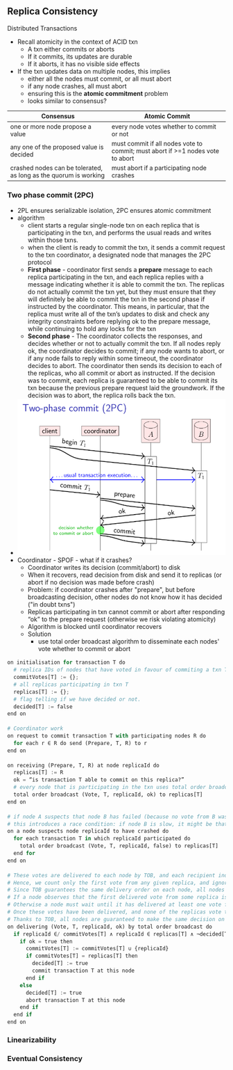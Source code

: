 ## Replica Consistency

Distributed Transactions
* Recall atomicity in the context of ACID txn
  * A txn either commits or aborts
  * If it commits, its updates are durable
  * If it aborts, it has no visible side effects
* If the txn updates data on multiple nodes, this implies
  * either all the nodes must commit, or all must abort
  * if any node crashes, all must abort
  * ensuring this is the **atomic commitment** problem
  * looks similar to consensus?

| Consensus                                | Atomic Commit                             |
| ---------                                | ----------------------------------------- |
| one or more node propose a value         | every node votes whether to commit or not |
| any one of the proposed value is decided | must commit if all nodes vote to commit; must abort if >=1 nodes vote to abort |
| crashed nodes can be tolerated, as long as the quorum is working | must abort if a participating node crashes |

### Two phase commit (2PC)
* 2PL ensures serializable isolation, 2PC ensures atomic commitment
* algorithm
  * client starts a regular single-node txn on each replica that is participating in the txn, and performs the usual reads and writes within those txns.
  * when the client is ready to commit the txn, it sends a commit request to the txn coordinator, a designated node that manages the 2PC protocol
  * **First phase** - coordinator first sends a **prepare** message to each replica participating in the txn, and each replica replies with a message indicating whether it is able to commit the txn. The replicas do not actually commit the txn yet, but they must ensure that they will definitely be able to commit the txn in the second phase if instructed by the coordinator. This means, in particular, that the replica must write all of the txn’s updates to disk and check any integrity constraints before replying ok to the prepare message, while continuing to hold any locks for the txn
  * **Second phase** - The coordinator collects the responses, and decides whether or not to actually commit the txn. If all nodes reply ok, the coordinator decides to commit; if any node wants to abort, or if any node fails to reply within some timeout, the coordinator decides to abort. The coordinator then sends its decision to each of the replicas, who all commit or abort as instructed. If the decision was to commit, each replica is guaranteed to be able to commit its txn because the previous prepare request laid the groundwork. If the decision was to abort, the replica rolls back the txn.
* ![Two phase commit](/metadata/two_phase_commit.png)
* Coordinator - SPOF - what if it crashes?
  * Coordinator writes its decision (commit/abort) to disk
  * When it recovers, read decision from disk and send it to replicas (or abort if no decision was made before crash)
  * Problem: if coordinator crashes after "prepare", but before broadcasting decision, other nodes do not know how it has decided ("in doubt txns")
  * Replicas participating in txn cannot commit or abort after responding “ok” to the prepare request (otherwise we risk violating atomicity)
  * Algorithm is blocked until coordinator recovers
  * Solution
    * use total order broadcast algorithm to disseminate each nodes' vote whether to commit or abort

```python
on initialisation for transaction T do
  # replica IDs of nodes that have voted in favour of commiting a txn T
  commitVotes[T] := {};
  # all replicas participating in txn T
  replicas[T] := {};
  # flag telling if we have decided or not.
  decided[T] := false
end on

# Coordinator work
on request to commit transaction T with participating nodes R do
  for each r ∈ R do send (Prepare, T, R) to r
end on

on receiving (Prepare, T, R) at node replicaId do
  replicas[T] := R
  ok = “is transaction T able to commit on this replica?”
  # every node that is participating in the txn uses total order broadcast (TOB) to disseminate its vote on whether to commit or abort.
  total order broadcast (Vote, T, replicaId, ok) to replicas[T]
end on

# if node A suspects that node B has failed (because no vote from B was received within some timeout), then A may try to vote to abort on behalf of B.
# this introduces a race condition: if node B is slow, it might be that node B broadcasts its own vote to commit around the same time that node A suspects B to have failed and votes abort on B’s behalf.
on a node suspects node replicaId to have crashed do
  for each transaction T in which replicaId participated do
    total order broadcast (Vote, T, replicaId, false) to replicas[T]
  end for
end on

# These votes are delivered to each node by TOB, and each recipient independently counts the votes.
# Hence, we count only the first vote from any given replica, and ignore any subsequent votes from the same replica.
# Since TOB guarantees the same delivery order on each node, all nodes will agree on whether the first delivered vote from a given replica was a commit vote or an abort vote, even in the case of a race condition b/w multiple nodes broadcasting contradictory votes for the same replica
# If a node observes that the first delivered vote from some replica is a vote to abort, then the transaction can immediately be aborted.
# Otherwise a node must wait until it has delivered at least one vote from each replica.
# Once these votes have been delivered, and none of the replicas vote to abort in their first delivered message, then the transaction can be committed.
# Thanks to TOB, all nodes are guaranteed to make the same decision on whether to abort or to commit, which preserves atomicity
on delivering (Vote, T, replicaId, ok) by total order broadcast do
  if replicaId ∈/ commitVotes[T] ∧ replicaId ∈ replicas[T] ∧ ¬decided[T] then
    if ok = true then
      commitVotes[T] := commitVotes[T] ∪ {replicaId}
      if commitVotes[T] = replicas[T] then
        decided[T] := true
        commit transaction T at this node
      end if
    else
      decided[T] := true
      abort transaction T at this node
    end if
  end if
end on
```
### Linearizability

### Eventual Consistency
